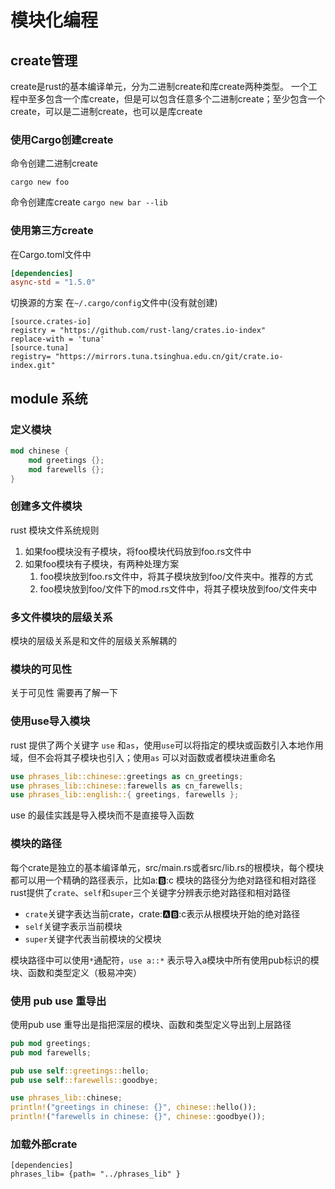 # 模块化编程
## create管理
create是rust的基本编译单元，分为二进制create和库create两种类型。
一个工程中至多包含一个库create，但是可以包含任意多个二进制create；至少包含一个create，可以是二进制create，也可以是库create

### 使用Cargo创建create

命令创建二进制create

`cargo new foo`

命令创建库create
`cargo new bar --lib`

### 使用第三方create

在Cargo.toml文件中
``` toml
[dependencies]
async-std = "1.5.0"
```

切换源的方案
在`~/.cargo/config`文件中(没有就创建)
```config
[source.crates-io]
registry = "https://github.com/rust-lang/crates.io-index"
replace-with = 'tuna'
[source.tuna]
registry= "https://mirrors.tuna.tsinghua.edu.cn/git/crate.io-index.git"
```

## module 系统
### 定义模块
```rust
mod chinese {
	mod greetings {};
	mod farewells {};
}
```
### 创建多文件模块
rust 模块文件系统规则
1. 如果foo模块没有子模块，将foo模块代码放到foo.rs文件中
2. 如果foo模块有子模块，有两种处理方案
	1. foo模块放到foo.rs文件中，将其子模块放到foo/文件夹中。推荐的方式
	2. foo模块放到foo/文件下的mod.rs文件中，将其子模块放到foo/文件夹中

### 多文件模块的层级关系
模块的层级关系是和文件的层级关系解耦的
### 模块的可见性

关于可见性 需要再了解一下
### 使用use导入模块
rust 提供了两个关键字 `use` 和`as`，使用`use`可以将指定的模块或函数引入本地作用域，但不会将其子模块也引入；使用`as` 可以对函数或者模块进重命名
``` rust
use phrases_lib::chinese::greetings as cn_greetings;
use phrases_lib::chinese::farewells as cn_farewells;
use phrases_lib::english::{ greetings, farewells };
```
use 的最佳实践是导入模块而不是直接导入函数
### 模块的路径
每个crate是独立的基本编译单元，src/main.rs或者src/lib.rs的根模块，每个模块都可以用一个精确的路径表示，比如a::b::c 模块的路径分为绝对路径和相对路径
rust提供了`crate`、`self`和`super`三个关键字分辨表示绝对路径和相对路径
* `crate`关键字表达当前crate，crate::a::b::c表示从根模块开始的绝对路径
* `self`关键字表示当前模块
* `super`关键字代表当前模块的父模块

模块路径中可以使用`*`通配符，`use a::*` 表示导入a模块中所有使用pub标识的模块、函数和类型定义（极易冲突）

### 使用 pub use 重导出
使用pub use 重导出是指把深层的模块、函数和类型定义导出到上层路径
```rust
pub mod greetings;
pub mod farewells;

pub use self::greetings::hello;
pub use self::farewells::goodbye;
```

```rust
use phrases_lib::chinese;
println!("greetings in chinese: {}", chinese::hello());
println!("farewells in chinese: {}", chinese::goodbye());
```

### 加载外部crate
```
[dependencies]
phrases_lib= {path= "../phrases_lib" }
```